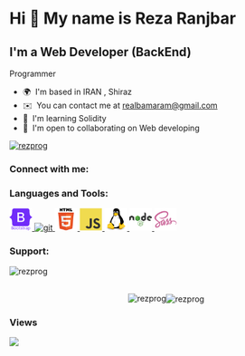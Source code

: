 Hi 👋 My name is Reza Ranjbar
==============================

I'm a Web Developer (BackEnd)
-------------

Programmer

* 🌍  I'm based in IRAN , Shiraz
* ✉️  You can contact me at [realbamaram@gmail.com](mailto:realbamaram@gmail.com)
* 🧠  I'm learning Solidity
* 🤝  I'm open to collaborating on Web developing


<p align="left"> <a href="https://github.com/ryo-ma/github-profile-trophy"><img src="https://github-profile-trophy.vercel.app/?username=rezprog" alt="rezprog" /></a> </p>


<h3 align="left">Connect with me:</h3>
<p align="left">
</p>

<h3 align="left">Languages and Tools:</h3>
<p align="left"> <a href="https://getbootstrap.com" target="_blank" rel="noreferrer"> <img src="https://raw.githubusercontent.com/devicons/devicon/master/icons/bootstrap/bootstrap-plain-wordmark.svg" alt="bootstrap" width="40" height="40"/> </a> <a href="https://git-scm.com/" target="_blank" rel="noreferrer"> <img src="https://www.vectorlogo.zone/logos/git-scm/git-scm-icon.svg" alt="git" width="40" height="40"/> </a> <a href="https://www.w3.org/html/" target="_blank" rel="noreferrer"> <img src="https://raw.githubusercontent.com/devicons/devicon/master/icons/html5/html5-original-wordmark.svg" alt="html5" width="40" height="40"/> </a> <a href="https://developer.mozilla.org/en-US/docs/Web/JavaScript" target="_blank" rel="noreferrer"> <img src="https://raw.githubusercontent.com/devicons/devicon/master/icons/javascript/javascript-original.svg" alt="javascript" width="40" height="40"/> </a> <a href="https://www.linux.org/" target="_blank" rel="noreferrer"> <img src="https://raw.githubusercontent.com/devicons/devicon/master/icons/linux/linux-original.svg" alt="linux" width="40" height="40"/> </a> <a href="https://nodejs.org" target="_blank" rel="noreferrer"> <img src="https://raw.githubusercontent.com/devicons/devicon/master/icons/nodejs/nodejs-original-wordmark.svg" alt="nodejs" width="40" height="40"/> </a> <a href="https://sass-lang.com" target="_blank" rel="noreferrer"> <img src="https://raw.githubusercontent.com/devicons/devicon/master/icons/sass/sass-original.svg" alt="sass" width="40" height="40"/> </a> </p>

<h3 align="left">Support:</h3>
<p><a href="https://www.coffeebede.com/rezprog"> <img align="left" src="https://cdn.buymeacoffee.com/buttons/v2/default-yellow.png" height="50" width="210" alt="rezprog" /></a></p><br><br>

<p><img align="left" src="https://github-readme-stats.vercel.app/api/top-langs?username=rezprog&show_icons=true&locale=en&layout=compact" alt="rezprog" /></p>

 

<p><img align="center" src="https://github-readme-streak-stats.herokuapp.com/?user=rezprog&" alt="rezprog" /></p>

### Views
[![](https://visitcount.itsvg.in/api?id=rezProg&label=Profile%20Views&color=1&icon=0&pretty=true)](https://visitcount.itsvg.in)
